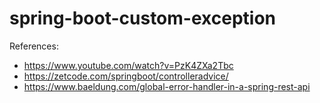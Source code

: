 # spring-boot-custom-exception
References:
 - https://www.youtube.com/watch?v=PzK4ZXa2Tbc
 - https://zetcode.com/springboot/controlleradvice/
 - https://www.baeldung.com/global-error-handler-in-a-spring-rest-api
